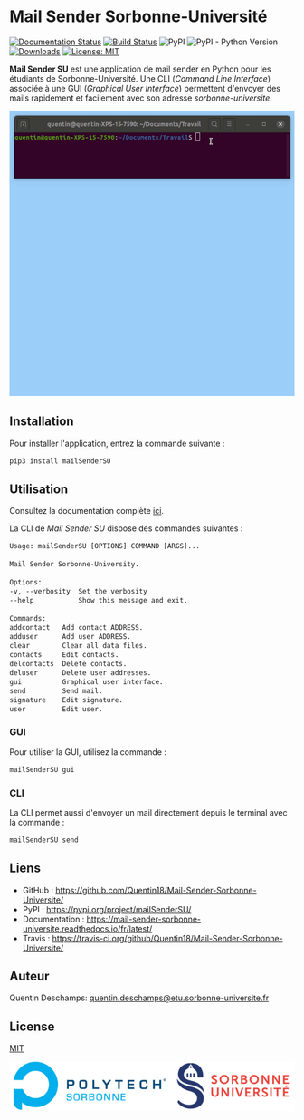 # Mail Sender Sorbonne-Université
[![Documentation Status](https://readthedocs.org/projects/mail-sender-sorbonne-universite/badge/?version=latest)](https://mail-sender-sorbonne-universite.readthedocs.io/fr/latest/?badge=latest)
[![Build Status](https://travis-ci.org/Quentin18/Mail-Sender-Sorbonne-Universite.svg?branch=master)](https://travis-ci.org/Quentin18/Mail-Sender-Sorbonne-Universite)
![PyPI](https://img.shields.io/pypi/v/mailSenderSU)
![PyPI - Python Version](https://img.shields.io/pypi/pyversions/mailSenderSU)
[![Downloads](https://pepy.tech/badge/mailsendersu)](https://pepy.tech/project/mailsendersu)
[![License: MIT](https://img.shields.io/badge/License-MIT-yellow.svg)](https://opensource.org/licenses/MIT)

**Mail Sender SU** est une application de mail sender en Python pour les étudiants de Sorbonne-Université.
Une CLI (*Command Line Interface*) associée à une GUI (*Graphical User Interface*) permettent d'envoyer
des mails rapidement et facilement avec son adresse *sorbonne-universite*.

![](https://github.com/Quentin18/Mail-Sender-Sorbonne-Universite/blob/master/img/gui.gif)

## Installation
Pour installer l'application, entrez la commande suivante :

```bash
pip3 install mailSenderSU
```

## Utilisation
Consultez la documentation complète [ici](https://mail-sender-sorbonne-universite.readthedocs.io/fr/latest/).

La CLI de *Mail Sender SU* dispose des commandes suivantes :

```text
Usage: mailSenderSU [OPTIONS] COMMAND [ARGS]...

Mail Sender Sorbonne-University.

Options:
-v, --verbosity  Set the verbosity
--help           Show this message and exit.

Commands:
addcontact   Add contact ADDRESS.
adduser      Add user ADDRESS.
clear        Clear all data files.
contacts     Edit contacts.
delcontacts  Delete contacts.
deluser      Delete user addresses.
gui          Graphical user interface.
send         Send mail.
signature    Edit signature.
user         Edit user.
```

### GUI
Pour utiliser la GUI, utilisez la commande :

```bash
mailSenderSU gui
```

### CLI
La CLI permet aussi d'envoyer un mail directement depuis le terminal avec la commande :
```bash
mailSenderSU send
```

## Liens
* GitHub : https://github.com/Quentin18/Mail-Sender-Sorbonne-Universite/
* PyPI : https://pypi.org/project/mailSenderSU/
* Documentation : https://mail-sender-sorbonne-universite.readthedocs.io/fr/latest/
* Travis : https://travis-ci.org/github/Quentin18/Mail-Sender-Sorbonne-Universite/

## Auteur
Quentin Deschamps: quentin.deschamps@etu.sorbonne-universite.fr

## License
[MIT](https://choosealicense.com/licenses/mit/)

![](https://github.com/Quentin18/Mail-Sender-Sorbonne-Universite/blob/master/docs/source/img/polytech_su.png)